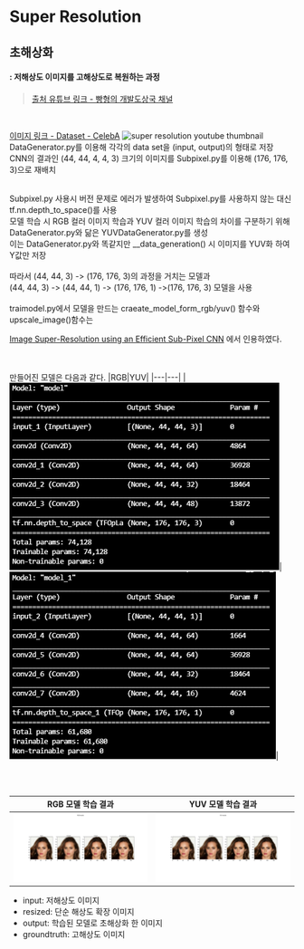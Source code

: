 Super Resolution
=========================
초해상화
-------------------------
#### : 저해상도 이미지를 고해상도로 복원하는 과정

> [출처 유튜브 링크 - 빵형의 개발도상국 채널](https://www.youtube.com/watch?v=VxRCku4Bkgg)
<br>

[이미지 링크 - Dataset - CelebA](https://www.kaggle.com/jessicali9530/celeba-dataset)
![super resolution youtube thumbnail](https://i.ytimg.com/vi/VxRCku4Bkgg/maxresdefault.jpg?raw=true)
DataGenerator.py를 이용해 각각의 data set을 (input, output)의 형태로 저장
<br>
CNN의 결과인 (44, 44, 4, 4, 3) 크기의 이미지를 Subpixel.py를 이용해 (176, 176, 3)으로 재배치

<br>
Subpixel.py 사용시 버전 문제로 에러가 발생하여 Subpixel.py를 사용하지 않는 대신
<br>tf.nn.depth_to_space()를 사용
<br>모델 학습 시 RGB 컬러 이미지 학습과 YUV 컬러 이미지 학습의 차이를 구분하기 위해 DataGenerator.py와 닮은 YUVDataGenerator.py를 생성
<br> 이는 DataGenerator.py와 똑같지만 __data_generation() 시 이미지를 YUV화 하여 Y값만 저장
<br><br>따라서 (44, 44, 3) -> (176, 176, 3)의 과정을 거치는 모델과
<br>(44, 44, 3) -> (44, 44, 1) -> (176, 176, 1) ->(176, 176, 3) 모델을 사용
<br><br> traimodel.py에서 모델을 만드는 craeate_model_form_rgb/yuv() 함수와 upscale_image()함수는 

[Image Super-Resolution using an Efficient Sub-Pixel CNN](https://keras.io/examples/vision/super_resolution_sub_pixel/#build-a-model)
에서 인용하였다.

<br><br>만들어진 모델은 다음과 같다.
|RGB|YUV|
|---|---|
|![RGBSUMMARY](rgb모델summary.PNG)|![YUVSUMMARY](yuv모델summary.PNG)|


<br><br>

| RGB 모델 학습 결과 | YUV 모델 학습 결과 |
|---|---|
| ![rgb result](RGB%20results%20test_idx_21.png) | ![yuv result](YUV%20results%20test_idx_21.png) |
- input: 저해상도 이미지
- resized: 단순 해상도 확장 이미지
- output: 학습된 모델로 초해상화 한 이미지
- groundtruth: 고해상도 이미지

